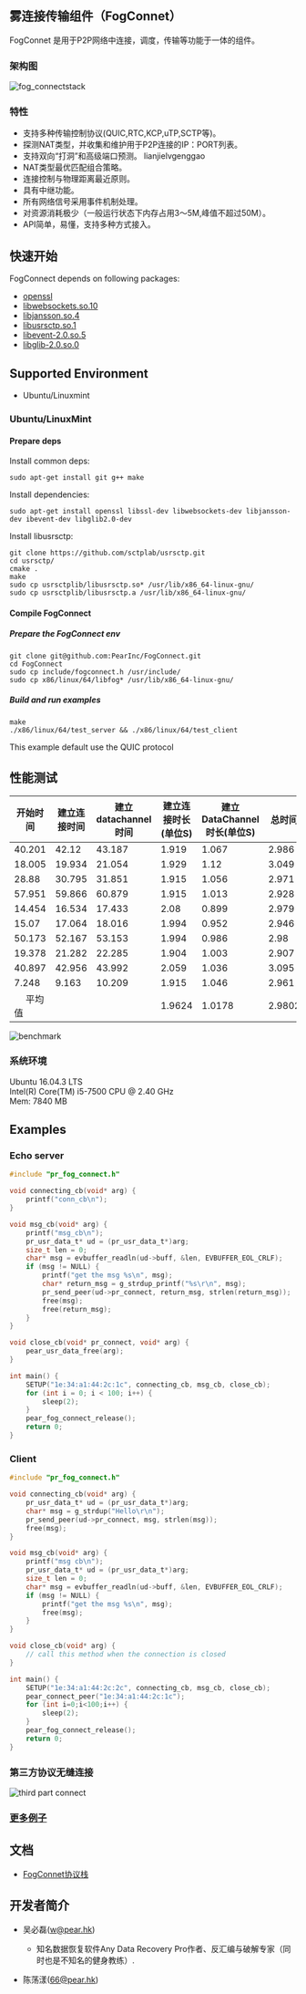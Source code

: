 ## 雾连接传输组件（FogConnet）

FogConnet 是用于P2P网络中连接，调度，传输等功能于一体的组件。

### 架构图
![fog_connectstack](./doc/images/fogconnectstack.png)

### 特性
- 支持多种传输控制协议(QUIC,RTC,KCP,uTP,SCTP等)。
- 探测NAT类型，并收集和维护用于P2P连接的IP：PORT列表。
- 支持双向“打洞”和高级端口预测。 lianjielvgenggao
- NAT类型最优匹配组合策略。
- 连接控制与物理距离最近原则。
- 具有中继功能。
- 所有网络信号采用事件机制处理。
- 对资源消耗极少（一般运行状态下内存占用3～5M,峰值不超过50M）。
- API简单，易懂，支持多种方式接入。


## 快速开始
FogConnect depends on following packages:
- [openssl](https://www.cnblogs.com/emanlee/p/6100019.html)
- [libwebsockets.so.10](https://libwebsockets.org/)
- [libjansson.so.4](https://github.com/akheron/jansson)
- [libusrsctp.so.1](https://github.com/sctplab/usrsctp)
- [libevent-2.0.so.5](https://github.com/libevent/libevent)
- [libglib-2.0.so.0](https://github.com/GNOME/glib)


## Supported Environment
- Ubuntu/Linuxmint


### Ubuntu/LinuxMint

#### Prepare deps
Install common deps:

``` shell
sudo apt-get install git g++ make 
```

Install dependencies:

``` shell
sudo apt-get install openssl libssl-dev libwebsockets-dev libjansson-dev ibevent-dev libglib2.0-dev 
```

Install libusrsctp:
``` shell
git clone https://github.com/sctplab/usrsctp.git
cd usrsctp/
cmake .
make
sudo cp usrsctplib/libusrsctp.so* /usr/lib/x86_64-linux-gnu/
sudo cp usrsctplib/libusrsctp.a /usr/lib/x86_64-linux-gnu/
```
#### Compile FogConnect
##### Prepare the FogConnect env
``` shell
git clone git@github.com:PearInc/FogConnect.git
cd FogConnect
sudo cp include/fogconnect.h /usr/include/
sudo cp x86/linux/64/libfog* /usr/lib/x86_64-linux-gnu/
```

##### Build and run examples
``` shell
make
./x86/linux/64/test_server && ./x86/linux/64/test_client
```
This example default use the QUIC protocol

## 性能测试

|开始时间 | 建立连接时间 | 建立datachannel时间|建立连接时长(单位S)|建立DataChannel时长(单位S)|总时间|
| ------- | ------- | --------- | --------- | ------------ | ---------- |
|40.201|42.12|43.187|1.919|1.067|2.986|
|18.005|19.934|21.054|1.929|1.12|3.049|　
|28.88|30.795|31.851|1.915|1.056|2.971|
|57.951|59.866|60.879|1.915|1.013|2.928|　
|14.454|16.534|17.433|2.08|0.899|2.979|　
|15.07|17.064|18.016|1.994|0.952|2.946|
|50.173|52.167|	53.153|1.994|0.986|2.98|
|19.378|21.282|22.285|1.904|1.003|2.907|　
|40.897|42.956|43.992|2.059|1.036|3.095|　
|7.248|9.163|10.209|1.915|1.046|2.961|
|　	平均值|||1.9624|1.0178|2.9802|

![benchmark](doc/images/P2P建立连接时间.png)

### 系统环境
Ubuntu 16.04.3 LTS \
Intel(R) Core(TM) i5-7500 CPU @ 2.40 GHz \
Mem: 7840 MB
## Examples

### Echo server
```C
#include "pr_fog_connect.h"

void connecting_cb(void* arg) {
    printf("conn_cb\n");
}

void msg_cb(void* arg) {
    printf("msg_cb\n");
    pr_usr_data_t* ud = (pr_usr_data_t*)arg;
    size_t len = 0;
    char* msg = evbuffer_readln(ud->buff, &len, EVBUFFER_EOL_CRLF);
    if (msg != NULL) {
        printf("get the msg %s\n", msg);
        char* return_msg = g_strdup_printf("%s\r\n", msg);
        pr_send_peer(ud->pr_connect, return_msg, strlen(return_msg));
        free(msg);
        free(return_msg);
    }
}

void close_cb(void* pr_connect, void* arg) {
    pear_usr_data_free(arg);
}

int main() {
    SETUP("1e:34:a1:44:2c:1c", connecting_cb, msg_cb, close_cb);
    for (int i = 0; i < 100; i++) {
        sleep(2);
    }
    pear_fog_connect_release();
    return 0;
}
```
### Client

```C
#include "pr_fog_connect.h"

void connecting_cb(void* arg) {
    pr_usr_data_t* ud = (pr_usr_data_t*)arg;
    char* msg = g_strdup("Hello\r\n");
    pr_send_peer(ud->pr_connect, msg, strlen(msg));
    free(msg);
}

void msg_cb(void* arg) {
    printf("msg cb\n");
    pr_usr_data_t* ud = (pr_usr_data_t*)arg;
    size_t len = 0;
    char* msg = evbuffer_readln(ud->buff, &len, EVBUFFER_EOL_CRLF);
    if (msg != NULL) {
        printf("get the msg %s\n", msg);
        free(msg);
    }
}

void close_cb(void* arg) {
    // call this method when the connection is closed
}

int main() {
    SETUP("1e:34:a1:44:2c:2c", connecting_cb, msg_cb, close_cb);
    pear_connect_peer("1e:34:a1:44:2c:1c");
    for (int i=0;i<100;i++) {
        sleep(2);
    }
    pear_fog_connect_release();
    return 0;
}
```


### 第三方协议无缝连接
![third part connect](doc/images/third_part_connect.png)

### [更多例子](https://github.com/PearInc/FogConnect/tree/master/examples)

## 文档
- [FogConnet协议栈](doc/PTP-Connect协议栈.md)


## 开发者简介
- 吴必磊(w@pear.hk)
    - 知名数据恢复软件Any Data Recovery Pro作者、反汇编与破解专家（同时也是不知名的健身教练）.

- 陈荡漾(66@pear.hk)
    
